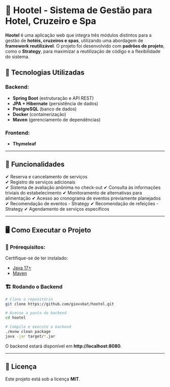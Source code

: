 # 🏨 Hootel - Sistema de Gestão para Hotel, Cruzeiro e Spa  

**Hootel** é uma aplicação web que integra três módulos distintos para a gestão de **hotéis, cruzeiros e spas**, utilizando uma abordagem de **framework reutilizável**. O projeto foi desenvolvido com **padrões de projeto**, como o **Strategy**, para maximizar a reutilização de código e a flexibilidade do sistema.

## 🚀 Tecnologias Utilizadas  

### **Backend:**  
- **Spring Boot** (estruturação e API REST)  
- **JPA + Hibernate** (persistência de dados)  
- **PostgreSQL** (banco de dados)  
- **Docker** (containerização)  
- **Maven** (gerenciamento de dependências)  

### **Frontend:**  
- **Thymeleaf** 

---

## 📜 Funcionalidades  
✔ Reserva e cancelamento de serviços  
✔ Registro de serviços adicionais  
✔ Sistema de avaliação anônima no check-out
✔ Consulta às informações triviais do estabelecimento
✔ Monitoramento de alternativas para alimentação
✔ Acesso ao cronograma de eventos previamente planejados
✔ Recomendação de eventos - Strategy 
✔ Recomendação de refeições - Strategy
✔ Agendamento de serviços específicos

---

## 🖥️ Como Executar o Projeto  

### 🔧 **Prérequisitos:**  
Certifique-se de ter instalado:  
- [Java 17+](https://adoptium.net/)  
- [Maven](https://maven.apache.org/)  

### 🏗 **Rodando o Backend**  

```bash
# Clone o repositório
git clone https://github.com/giovvbat/hootel.git

# Acesse a pasta do backend
cd hootel

# Compile e execute o backend
./mvnw clean package
java -jar target/*.jar
```

O backend estará disponível em **http://localhost:8080**.  

---


## 📄 Licença  

Este projeto está sob a licença **MIT**.  


